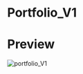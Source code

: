# Portfolio_V1

# Preview

![portfolio_V1](https://user-images.githubusercontent.com/47983955/104140315-e715bb80-53d6-11eb-89da-aab70d5e48e4.gif)

 
